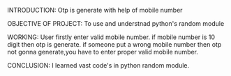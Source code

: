 INTRODUCTION:
Otp is generate with help of mobile number

OBJECTIVE OF PROJECT:
To use and understnad python's random module

WORKING:
User firstly enter valid mobile number.
if mobile number is 10 digit then otp is generate.
if someone put a wrong mobile number then otp not gonna generate,you have to enter proper valid mobile number.

CONCLUSION:
I learned vast code's in python random module.
​

